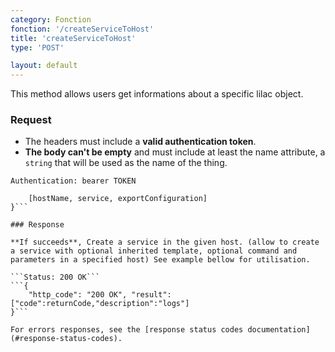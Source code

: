 ```yaml
---
category: Fonction
fonction: '/createServiceToHost'
title: 'createServiceToHost'
type: 'POST'

layout: default
---
```


This method allows users get informations about a specific lilac object.

### Request

* The headers must include a **valid authentication token**.
* **The body can't be empty** and must include at least the name attribute, a `string` that will be used as the name of the thing.

```Authentication: bearer TOKEN```
```{
    [hostName, service, exportConfiguration]
}```

### Response

**If succeeds**, Create a service in the given host. (allow to create a service with optional inherited template, optional command and parameters in a specified host) See example bellow for utilisation.

```Status: 200 OK```
```{
    "http_code": "200 OK", "result": ["code":returnCode,"description":"logs"]
}```

For errors responses, see the [response status codes documentation](#response-status-codes).